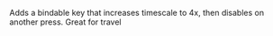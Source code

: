 Adds a bindable key that increases timescale to 4x, then disables on another press.  Great for travel
